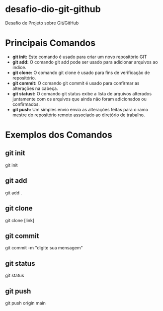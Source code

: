 # desafio-dio-git-github
Desafio de Projeto sobre Git/GitHub

# Principais Comandos 
* __git init:__ Este comando é usado para criar um novo repositório GIT
* __git add:__ O comando git add pode ser usado para adicionar arquivos ao índice.
* __git clone:__ O comando git clone é usado para fins de verificação de repositório.
* __git commit:__ O comando git commit é usado para confirmar as alterações na cabeça.
* __git statust:__ O comando git status exibe a lista de arquivos alterados juntamente com os arquivos que ainda não foram adicionados ou confirmados.
* __git push:__ Um simples envio envia as alterações feitas para o ramo mestre do repositório remoto associado ao diretório de trabalho.

# Exemplos dos Comandos
## git init
git init
## git add
git add .
## git clone
git clone [link]
## git commit
git commit -m "digite sua mensagem"
## git status
git status
## git push
git push origin main

